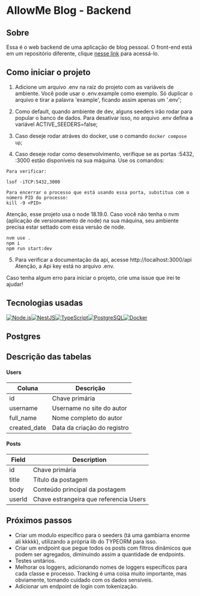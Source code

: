 # AllowMe Blog - Backend
 

## Sobre

Essa é o web backend de uma aplicação de blog pessoal.
O front-end está em um repositório diferente, clique [nesse link](https://github.com/nathborges/allowme-blog-front) para acessá-lo.


## Como iniciar o projeto


1. Adicione um arquivo .env na raiz do projeto com as variáveis de ambiente. Você pode usar o .env.example como exemplo. Só duplicar o arquivo e tirar a palavra 'example', ficando assim apenas um '.env';
2. Como default, quando ambiente de dev, alguns seeders irão rodar para popular o banco de dados. Para desativar isso, no arquivo .env defina a variável ACTIVE_SEEDERS=false;

3. Caso deseje rodar atráves do docker, use o comando `docker compose up`;
4. Caso deseje rodar como desenvolvimento, verifique se as portas :5432, :3000 estão disponíveis na sua máquina.
Use os comandos:
```
Para verificar:

lsof -iTCP:5432,3000 

Para encerrar o processo que está usando essa porta, substitua com o número PID do processo:
kill -9 <PID> 
```

Atenção, esse projeto usa o node 18.19.0. Caso você não tenha o nvm (aplicação de versionamento de node) na sua máquina, seu ambiente precisa estar settado com essa versão de node.

```
nvm use .
npm i
npm run start:dev
```
5. Para verificar a documentação da api, acesse http://localhost:3000/api
Atenção, a Api key está no arquivo .env.

 Caso tenha algum erro para iniciar o projeto, crie uma issue que irei te ajudar!
 
 ## Tecnologias usadas
 
<div style="display:flex">
<a href="https://nodejs.org/"><img src="https://img.shields.io/badge/-Node.js-339933?style=flat-square&logo=node.js&logoColor=white" alt="Node.js"/></a>
  <a href="https://nestjs.com/"><img src="https://img.shields.io/badge/-NestJs-ea2845?style=flat-square&logo=nestjs&logoColor=white" alt="NestJS"/></a>
<a href="https://www.typescriptlang.org/"><img src="https://img.shields.io/badge/-TypeScript-3178C6?style=flat-square&logo=typescript&logoColor=white" alt="TypeScript"/></a>
<a href="https://www.postgresql.org/"><img src="https://img.shields.io/badge/-PostgreSQL-336791?style=flat-square&logo=postgresql&logoColor=white" alt="PostgreSQL"/></a> 
  <a href="https://www.docker.com/"><img src="https://img.shields.io/badge/-Docker-2496ED?style=flat-square&logo=docker&logoColor=white" alt="Docker"/></a>
</div>

## Postgres 
## Descrição das tabelas

#### Users
Coluna | Descrição
----|----
id| Chave primária
username| Username no site do autor
full_name | Nome completo do autor
created_date | Data da criação do registro


#### Posts
Field | Description
----|-------
 id | Chave primária
 title | Título da postagem
 body | Conteúdo principal da postagem
 userId | Chave estrangeira que referencia Users

 ## Próximos passos
 - Criar um modulo especifico para o seeders (tá uma gambiarra enorme ali kkkkk), utilizando a própria lib do TYPEORM para isso.
 - Criar um endpoint que pegue todos os posts com filtros dinâmicos que podem ser agregados, diminuindo assim a quantidade de endpoints.
 - Testes unitários.
 - Melhorar os loggers, adicionando nomes de loggers específicos para cada classe e processo. Tracking é uma coisa muito importante, mas obviamente, tomando cuidado com os dados sensíveis.
 - Adicionar um endpoint de login com tokenização.
